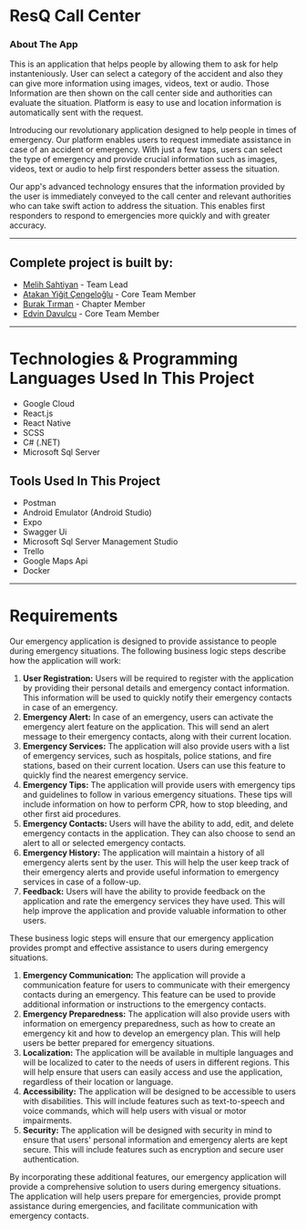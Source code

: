 # ResQ Call Center 
### About The App
This is an application that helps people by allowing them to ask for help instanteniously. User can select a category of the accident and also they can give more information using images, videos, text or audio. Those Information are then shown on the call center side and authorities can evaluate the situation. Platform is easy to use and location information is automatically sent with the request.

Introducing our revolutionary application designed to help people in times of emergency. Our platform enables users to request immediate assistance in case of an accident or emergency. With just a few taps, users can select the type of emergency and provide crucial information such as images, videos, text or audio to help first responders better assess the situation.

Our app's advanced technology ensures that the information provided by the user is immediately conveyed to the call center and relevant authorities who can take swift action to address the situation. This enables first responders to respond to emergencies more quickly and with greater accuracy.

---
## Complete project is built by:
- [Melih Sahtiyan](https://github.com/melihsahtiyan)        - Team Lead
- [Atakan Yiğit Çengeloğlu](https://github.com/AtakanYigit) - Core Team Member
- [Burak Tırman](https://github.com/buraktirman)            - Chapter Member
- [Edvin Davulcu](https://github.com/CentEDO)               - Core Team Member
---
# Technologies & Programming Languages Used In This Project
- Google Cloud
- React.js
- React Native
- SCSS
- C# (.NET)
- Microsoft Sql Server

## Tools Used In This Project
- Postman
- Android Emulator (Android Studio)
- Expo
- Swagger Ui
- Microsoft Sql Server Management Studio
- Trello
- Google Maps Api
- Docker

---
# Requirements

Our emergency application is designed to provide assistance to people during emergency situations. The following business logic steps describe how the application will work:

1. **User Registration:** Users will be required to register with the application by providing their personal details and emergency contact information. This information will be used to quickly notify their emergency contacts in case of an emergency.
2. **Emergency Alert:** In case of an emergency, users can activate the emergency alert feature on the application. This will send an alert message to their emergency contacts, along with their current location.
3. **Emergency Services:** The application will also provide users with a list of emergency services, such as hospitals, police stations, and fire stations, based on their current location. Users can use this feature to quickly find the nearest emergency service.
4. **Emergency Tips:** The application will provide users with emergency tips and guidelines to follow in various emergency situations. These tips will include information on how to perform CPR, how to stop bleeding, and other first aid procedures.
5. **Emergency Contacts:** Users will have the ability to add, edit, and delete emergency contacts in the application. They can also choose to send an alert to all or selected emergency contacts.
6. **Emergency History:** The application will maintain a history of all emergency alerts sent by the user. This will help the user keep track of their emergency alerts and provide useful information to emergency services in case of a follow-up.
7. **Feedback:** Users will have the ability to provide feedback on the application and rate the emergency services they have used. This will help improve the application and provide valuable information to other users.

These business logic steps will ensure that our emergency application provides prompt and effective assistance to users during emergency situations.

1. **Emergency Communication:** The application will provide a communication feature for users to communicate with their emergency contacts during an emergency. This feature can be used to provide additional information or instructions to the emergency contacts.
2. **Emergency Preparedness:** The application will also provide users with information on emergency preparedness, such as how to create an emergency kit and how to develop an emergency plan. This will help users be better prepared for emergency situations.
3. **Localization:** The application will be available in multiple languages and will be localized to cater to the needs of users in different regions. This will help ensure that users can easily access and use the application, regardless of their location or language.
4. **Accessibility:** The application will be designed to be accessible to users with disabilities. This will include features such as text-to-speech and voice commands, which will help users with visual or motor impairments.
5. **Security:** The application will be designed with security in mind to ensure that users' personal information and emergency alerts are kept secure. This will include features such as encryption and secure user authentication.

By incorporating these additional features, our emergency application will provide a comprehensive solution to users during emergency situations. The application will help users prepare for emergencies, provide prompt assistance during emergencies, and facilitate communication with emergency contacts.
